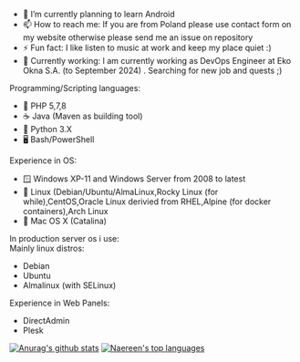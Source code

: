 - 🌱 I’m currently planning to learn Android
- 📫 How to reach me: If you are from Poland please use contact form on my website otherwise please send me an issue on repository
- ⚡ Fun fact: I like listen to music at work and keep my place quiet :)
- 💼 Currently working: I am currently working as DevOps Engineer at Eko Okna S.A. (to September 2024) . Searching for new job and quests ;)

Programming/Scripting languages:
- 🐘 PHP 5,7,8
- ☕ Java (Maven as building tool)
- 🐍 Python 3.X
- 🖥️ Bash/PowerShell

Experience in OS:
- 🪟 Windows XP-11 and Windows Server from 2008 to latest 
- 🐧 Linux (Debian/Ubuntu/AlmaLinux,Rocky Linux (for while),CentOS,Oracle Linux derivied from RHEL,Alpine (for docker containers),Arch Linux 
- 🍎 Mac OS X (Catalina)

In production server os i use: <br>
Mainly linux distros:
- Debian
- Ubuntu 
- Almalinux (with SELinux)

Experience in Web Panels:
- DirectAdmin
- Plesk

[![Anurag's github stats](https://github-readme-stats.vercel.app/api?username=mateuszpiela&theme=blue-green)](https://github.com/anuraghazra/github-readme-stats)
[![Naereen's top languages](https://github-readme-stats.vercel.app/api/top-langs/?username=mateuszpiela&theme=blue-green)](https://github.com/anuraghazra/github-readme-stats)
